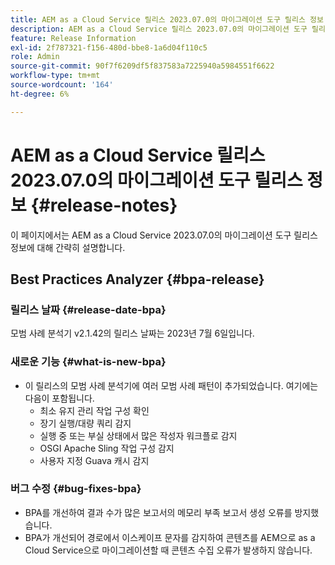 ```yaml
---
title: AEM as a Cloud Service 릴리스 2023.07.0의 마이그레이션 도구 릴리스 정보
description: AEM as a Cloud Service 릴리스 2023.07.0의 마이그레이션 도구 릴리스 정보
feature: Release Information
exl-id: 2f787321-f156-480d-bbe8-1a6d04f110c5
role: Admin
source-git-commit: 90f7f6209df5f837583a7225940a5984551f6622
workflow-type: tm+mt
source-wordcount: '164'
ht-degree: 6%

---
```


# AEM as a Cloud Service 릴리스 2023.07.0의 마이그레이션 도구 릴리스 정보 {#release-notes}

이 페이지에서는 AEM as a Cloud Service 2023.07.0의 마이그레이션 도구 릴리스 정보에 대해 간략히 설명합니다.

## Best Practices Analyzer {#bpa-release}

### 릴리스 날짜 {#release-date-bpa}

모범 사례 분석기 v2.1.42의 릴리스 날짜는 2023년 7월 6일입니다.

### 새로운 기능 {#what-is-new-bpa}

* 이 릴리스의 모범 사례 분석기에 여러 모범 사례 패턴이 추가되었습니다. 여기에는 다음이 포함됩니다.
   * 최소 유지 관리 작업 구성 확인
   * 장기 실행/대량 쿼리 감지
   * 실행 중 또는 부실 상태에서 많은 작성자 워크플로 감지
   * OSGI Apache Sling 작업 구성 감지
   * 사용자 지정 Guava 캐시 감지

### 버그 수정 {#bug-fixes-bpa}

* BPA를 개선하여 결과 수가 많은 보고서의 메모리 부족 보고서 생성 오류를 방지했습니다.
* BPA가 개선되어 경로에서 이스케이프 문자를 감지하여 콘텐츠를 AEM으로 as a Cloud Service으로 마이그레이션할 때 콘텐츠 수집 오류가 발생하지 않습니다.
